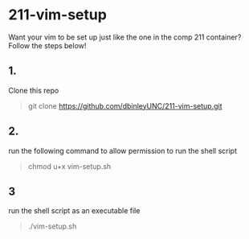 # 211-vim-setup 
Want your vim to be set up just like the one in the comp 211 container?   
Follow the steps below!

## 1.
Clone this repo  
>git clone https://github.com/dbinleyUNC/211-vim-setup.git
## 2. 
run the following command to allow permission to run the shell script  
>chmod u+x vim-setup.sh

## 3 
run the shell script as an executable file  
>./vim-setup.sh
